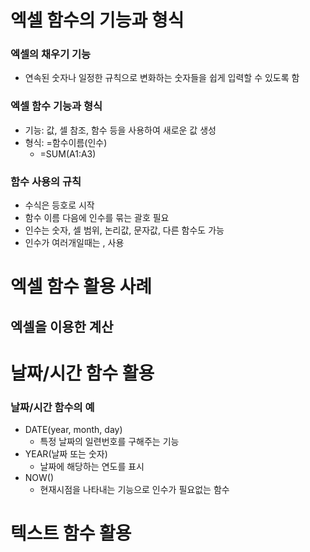 # 엑셀 함수의 기능과 형식
### 엑셀의 채우기 기능
- 연속된 숫자나 일정한 규칙으로 변화하는 숫자들을 쉽게 입력할 수 있도록 함

### 엑셀 함수 기능과 형식
- 기능: 값, 셀 참조, 함수 등을 사용하여 새로운 값 생성
- 형식: =함수이름(인수)
  - =SUM(A1:A3)

### 함수 사용의 규칙
- 수식은 등호로 시작
- 함수 이름 다음에 인수를 묶는 괄호 필요
- 인수는 숫자, 셀 범위, 논리값, 문자값, 다른 함수도 가능
- 인수가 여러개일때는 , 사용

# 엑셀 함수 활용 사례
## 엑셀을 이용한 계산

# 날짜/시간 함수 활용
### 날짜/시간 함수의 예
- DATE(year, month, day)
  - 특정 날짜의 일련번호를 구해주는 기능
- YEAR(날짜 또는 숫자)
  - 날짜에 해당하는 연도를 표시
- NOW()
  - 현재시점을 나타내는 기능으로 인수가 필요없는 함수

# 텍스트 함수 활용
